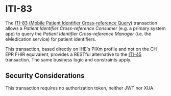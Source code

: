 # ITI-83

The [ITI-83 (Mobile Patient Identifier Cross-reference Query)](https://profiles.ihe.net/ITI/PIXm/ITI-83.html) transaction allows a _Patient Identifier Cross-reference Consumer_ (e.g. a primary system app) to query the _Patient Identifier Cross-reference Manager_ (i.e. the eMedication service) for patient identifiers.

This transaction, based directly on IHE's PIXm profile and not on the CH EPR FHIR equivalent, provides a RESTful alternative to the [ITI-45](iti45.html) transaction. The same business logic and constraints apply.

## Security Considerations

This transaction requires no authorization token, neither JWT nor XUA.